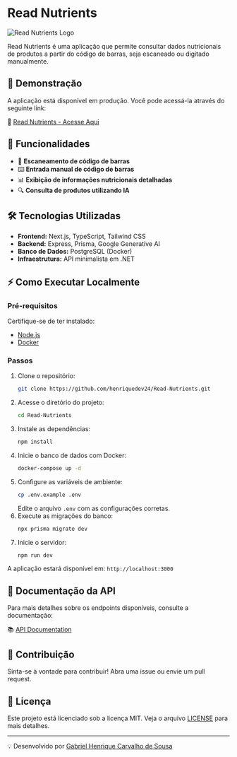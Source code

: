 # Read Nutrients

![Read Nutrients Logo](https://via.placeholder.com/150)

Read Nutrients é uma aplicação que permite consultar dados nutricionais de produtos a partir do código de barras, seja escaneado ou digitado manualmente.

## 🚀 Demonstração

A aplicação está disponível em produção. Você pode acessá-la através do seguinte link:

🔗 [Read Nutrients - Acesse Aqui](https://seu-dominio-aqui.com)

## 📜 Funcionalidades

- 📸 **Escaneamento de código de barras**
- ⌨️ **Entrada manual de código de barras**
- 📊 **Exibição de informações nutricionais detalhadas**
- 🔍 **Consulta de produtos utilizando IA**

## 🛠️ Tecnologias Utilizadas

- **Frontend:** Next.js, TypeScript, Tailwind CSS
- **Backend:** Express, Prisma, Google Generative AI
- **Banco de Dados:** PostgreSQL (Docker)
- **Infraestrutura:** API minimalista em .NET

## ⚡ Como Executar Localmente

### Pré-requisitos

Certifique-se de ter instalado:
- [Node.js](https://nodejs.org/)
- [Docker](https://www.docker.com/)

### Passos

1. Clone o repositório:
   ```sh
   git clone https://github.com/henriquedev24/Read-Nutrients.git
   ```
2. Acesse o diretório do projeto:
   ```sh
   cd Read-Nutrients
   ```
3. Instale as dependências:
   ```sh
   npm install
   ```
4. Inicie o banco de dados com Docker:
   ```sh
   docker-compose up -d
   ```
5. Configure as variáveis de ambiente:
   ```sh
   cp .env.example .env
   ```
   Edite o arquivo `.env` com as configurações corretas.
6. Execute as migrações do banco:
   ```sh
   npx prisma migrate dev
   ```
7. Inicie o servidor:
   ```sh
   npm run dev
   ```

A aplicação estará disponível em: `http://localhost:3000`

## 📄 Documentação da API

Para mais detalhes sobre os endpoints disponíveis, consulte a documentação:

📚 [API Documentation](https://seu-dominio-aqui.com/docs)

## 🤝 Contribuição

Sinta-se à vontade para contribuir! Abra uma issue ou envie um pull request.

## 📝 Licença

Este projeto está licenciado sob a licença MIT. Veja o arquivo [LICENSE](LICENSE) para mais detalhes.

---

💡 Desenvolvido por [Gabriel Henrique Carvalho de Sousa](https://github.com/henriquedev24)

